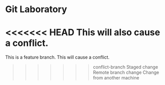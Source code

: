 # Git Laboratory
<<<<<<< HEAD
This will also cause a conflict.
=======
This is a feature branch.
This will cause a conflict.
>>>>>>> conflict-branch
Staged change
Remote branch change
Change from another machine
